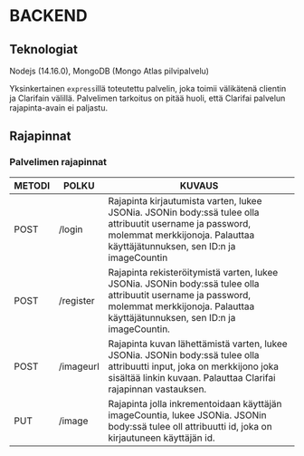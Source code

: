 # BACKEND
## Teknologiat
Nodejs (14.16.0), MongoDB (Mongo Atlas pilvipalvelu)

Yksinkertainen ```express```illä toteutettu palvelin, joka toimii välikätenä clientin ja Clarifain välillä. Palvelimen tarkoitus on pitää huoli, että Clarifai palvelun rajapinta-avain ei paljastu.

## Rajapinnat
### Palvelimen rajapinnat
| METODI | POLKU                       | KUVAUS                                   |
| ------ | --------------------------- | ---------------------------------------- |
| POST   | /login                      |Rajapinta kirjautumista varten, lukee JSONia. JSONin body:ssä tulee olla attribuutit username ja password, molemmat merkkijonoja. Palauttaa käyttäjätunnuksen, sen ID:n ja imageCountin                 |
| POST   | /register                   |Rajapinta rekisteröitymistä varten, lukee JSONia. JSONin body:ssä tulee olla attribuutit username ja password, molemmat merkkijonoja. Palauttaa käyttäjätunnuksen, sen ID:n ja imageCountin.             |
| POST   | /imageurl                   |Rajapinta kuvan lähettämistä varten, lukee JSONia. JSONin body:ssä tulee olla attribuutti input, joka on merkkijono joka sisältää linkin kuvaan. Palauttaa Clarifai rajapinnan vastauksen.  |
| PUT    | /image                      |Rajapinta jolla inkrementoidaan käyttäjän imageCountia, lukee JSONia. JSONin body:ssä tulee oll attribuutti id, joka on kirjautuneen käyttäjän id. |
